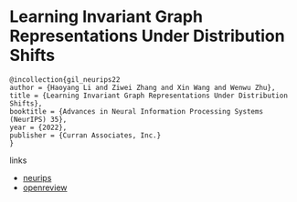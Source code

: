# Learning Invariant Graph Representations Under Distribution Shifts

```
@incollection{gil_neurips22
author = {Haoyang Li and Ziwei Zhang and Xin Wang and Wenwu Zhu},
title = {Learning Invariant Graph Representations Under Distribution Shifts},
booktitle = {Advances in Neural Information Processing Systems (NeurIPS) 35},
year = {2022},
publisher = {Curran Associates, Inc.}
}
```

links
- [neurips](https://nips.cc/Conferences/2022/Schedule?showEvent=55398)
- [openreview](https://openreview.net/forum?id=acKK8MQe2xc)
